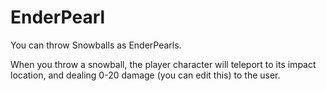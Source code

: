 EnderPearl
=========
You can throw Snowballs as EnderPearls.

When you throw a snowball, the player character will teleport to its impact location,
and dealing 0-20 damage (you can edit this) to the user. 
